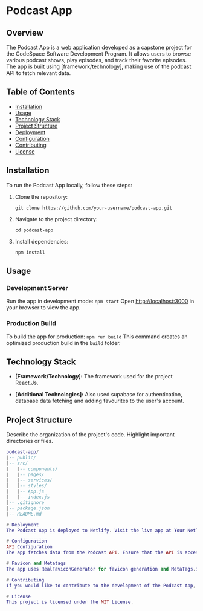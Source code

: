 # Podcast App

## Overview
The Podcast App is a web application developed as a capstone project for the CodeSpace Software Development Program. It allows users to browse various podcast shows, play episodes, and track their favorite episodes. The app is built using [framework/technology], making use of the podcast API to fetch relevant data.

## Table of Contents
- [Installation](#installation)
- [Usage](#usage)
- [Technology Stack](#technology-stack)
- [Project Structure](#project-structure)
- [Deployment](#deployment)
- [Configuration](#configuration)
- [Contributing](#contributing)
- [License](#license)

## Installation
To run the Podcast App locally, follow these steps:

1. Clone the repository:
    ```
    git clone https://github.com/your-username/podcast-app.git
    ```

2. Navigate to the project directory:
    ```
    cd podcast-app
    ```

3. Install dependencies:
    ```
    npm install
    ```

## Usage
### Development Server
Run the app in development mode:
    ```
    npm start
    ```
    Open [http://localhost:3000](http://localhost:3000) in your browser to view the app.

### Production Build
To build the app for production:
    ```
    npm run build
    ```
    This command creates an optimized production build in the `build` folder.

## Technology Stack
- **[Framework/Technology]:** The framework used for the project React.Js.

- **[Additional Technologies]:** Also used supabase for authentication, database data fetching and adding favourites to the user's account.

## Project Structure
Describe the organization of the project's code. Highlight important directories or files.
```lua
podcast-app/
|-- public/
|-- src/
|   |-- components/
|   |-- pages/
|   |-- services/
|   |-- styles/
|   |-- App.js
|   |-- index.js
|-- .gitignore
|-- package.json
|-- README.md

# Deployment
The Podcast App is deployed to Netlify. Visit the live app at Your Netlify URL.

# Configuration
API Configuration
The app fetches data from the Podcast API. Ensure that the API is accessible and properly configured in the app.

# Favicon and Metatags
The app uses RealFaviconGenerator for favicon generation and MetaTags.io for metatag information. Update the URLs in the generated HTML files with absolute Netlify URLs.

# Contributing
If you would like to contribute to the development of the Podcast App, please follow the contribution guidelines.

# License
This project is licensed under the MIT License.